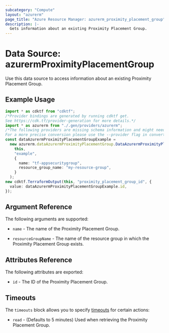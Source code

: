 ```yaml
---
subcategory: "Compute"
layout: "azurerm"
page_title: "Azure Resource Manager: azurerm_proximity_placement_group"
description: |-
  Gets information about an existing Proximity Placement Group.
---
```


# Data Source: azurermProximityPlacementGroup

Use this data source to access information about an existing Proximity Placement Group.

## Example Usage

```typescript
import * as cdktf from "cdktf";
/*Provider bindings are generated by running cdktf get.
See https://cdk.tf/provider-generation for more details.*/
import * as azurerm from "./.gen/providers/azurerm";
/*The following providers are missing schema information and might need manual adjustments to synthesize correctly: azurerm.
For a more precise conversion please use the --provider flag in convert.*/
const dataAzurermProximityPlacementGroupExample =
  new azurerm.dataAzurermProximityPlacementGroup.DataAzurermProximityPlacementGroup(
    this,
    "example",
    {
      name: "tf-appsecuritygroup",
      resource_group_name: "my-resource-group",
    }
  );
new cdktf.TerraformOutput(this, "proximity_placement_group_id", {
  value: dataAzurermProximityPlacementGroupExample.id,
});

```

## Argument Reference

The following arguments are supported:

*   `name` - The name of the Proximity Placement Group.

*   `resourceGroupName` - The name of the resource group in which the Proximity Placement Group exists.

## Attributes Reference

The following attributes are exported:

* `id` - The ID of the Proximity Placement Group.

## Timeouts

The `timeouts` block allows you to specify [timeouts](https://www.terraform.io/language/resources/syntax#operation-timeouts) for certain actions:

* `read` - (Defaults to 5 minutes) Used when retrieving the Proximity Placement Group.
